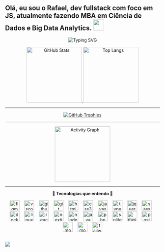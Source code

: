 ## Olá, eu sou o Rafael, dev fullstack com foco em JS, atualmente fazendo MBA em Ciência de Dados e Big Data Analytics. <img src="https://media.giphy.com/media/hvRJCLFzcasrR4ia7z/giphy.gif" width="35">

<p align="center">
  <img src="https://readme-typing-svg.herokuapp.com/?font=Fira+Code&color=00ADB5&size=30&center=true&vCenter=true&width=700&lines=Olá,+sou+Rafael+Prado!;Desenvolvedor+Fullstack+%3C%2F%3E;Apaixonado+por+Tecnologia;Sempre+aprendendo+novidades!+🚀" alt="Typing SVG">
</p>

<div align="center">
  <a href="https://github.com/rafael-p-s">
    <img height="180em" src="https://github-readme-stats.vercel.app/api?username=rafael-p-s&show_icons=true&theme=radical&count_private=true&include_all_commits=true" alt="GitHub Stats"/>
  </a>
  <a href="https://github.com/rafael-p-s">
    <img height="180em" src="https://github-readme-stats.vercel.app/api/top-langs/?username=rafael-p-s&layout=compact&theme=radical&langs_count=6&hide=jupyter%20notebook,tex,makefile,shell" alt="Top Langs"/>
  </a>
</div>

---

<div align="center">
  <a href="https://github.com/ryo-ma/github-profile-trophy">
    <img src="https://github-profile-trophy.vercel.app/?username=rafael-p-s&theme=onedark&row=2&column=4&margin-w=15&margin-h=15" alt="GitHub Trophies" />
  </a>
</div>

---

<div align="center">
  <a href="https://github.com/rafael-p-s">
    <img height="180em" src="https://github-readme-activity-graph.vercel.app/graph?username=rafael-p-s&theme=github&area=true&hide_border=true" alt="Activity Graph" />
  </a>
</div>

---

<div align="center">
  <p><b>🌟 Tecnologias que entendo 🌟</b></p>
  <img src="https://cdn.jsdelivr.net/gh/devicons/devicon/icons/figma/figma-original.svg" height="32" alt="figma logo" />
  <img width="8" />
  <img src="https://cdn.jsdelivr.net/gh/devicons/devicon/icons/vscode/vscode-original.svg" height="32" alt="vscode logo" />
  <img width="8" />
  <img src="https://www.vectorlogo.zone/logos/github/github-tile.svg" height="32" alt="github logo" />
  <img width="8" />
  <img src="https://cdn.jsdelivr.net/gh/devicons/devicon/icons/git/git-original.svg" height="32" alt="git logo" />
  <img width="8" />
  <img src="https://cdn.jsdelivr.net/gh/devicons/devicon/icons/html5/html5-original.svg" height="32" alt="html5 logo" />
  <img width="8" />
  <img src="https://cdn.jsdelivr.net/gh/devicons/devicon/icons/css3/css3-original.svg" height="32" alt="css3 logo" />
  <img width="8" />
  <img src="https://cdn.jsdelivr.net/gh/devicons/devicon/icons/javascript/javascript-original.svg" height="32" alt="javascript logo" />
  <img width="8" />
  <img src="https://cdn.jsdelivr.net/gh/devicons/devicon/icons/typescript/typescript-original.svg" height="32" alt="typescript logo" />
  <img width="8" />
  <img src="https://cdn.jsdelivr.net/gh/devicons/devicon/icons/jquery/jquery-original.svg" height="32" alt="jquery logo" />
  <img width="8" />
  <img src="https://cdn.jsdelivr.net/gh/devicons/devicon/icons/sass/sass-original.svg" height="32" alt="sass logo" />
  <img width="8" />
  <img src="https://cdn.jsdelivr.net/gh/devicons/devicon/icons/docker/docker-original.svg" height="32" alt="docker logo" />
  <img width="8" />
  <img src="https://cdn.jsdelivr.net/gh/devicons/devicon/icons/linux/linux-original.svg" height="32" alt="linux logo" />
  <img width="8" />
  <img src="https://cdn.jsdelivr.net/gh/devicons/devicon/icons/react/react-original.svg" height="32" alt="react logo" />
  <img width="8" />
  <img src="https://cdn.jsdelivr.net/gh/devicons/devicon/icons/nextjs/nextjs-original.svg" height="32" alt="nextjs logo" />
  <img width="8" />
  <img src="https://cdn.jsdelivr.net/gh/devicons/devicon/icons/nodejs/nodejs-original.svg" height="32" alt="nodejs logo" />
  <img width="8" />
  <img src="https://cdn.jsdelivr.net/gh/devicons/devicon/icons/java/java-original.svg" height="32" alt="java logo" />
  <img width="8" />
  <img src="https://cdn.jsdelivr.net/gh/devicons/devicon/icons/php/php-original.svg" height="32" alt="php logo" />
  <img width="8" />
  <img src="https://cdn.jsdelivr.net/gh/devicons/devicon/icons/sqlite/sqlite-original.svg" height="32" alt="sqlite logo" />
  <img width="8" />
  <img src="https://cdn.jsdelivr.net/gh/devicons/devicon/icons/mysql/mysql-original.svg" height="32" alt="mysql logo" />
  <img width="8" />
  <img src="https://cdn.jsdelivr.net/gh/devicons/devicon/icons/postgresql/postgresql-original.svg" height="32" alt="postgresql logo" />
  <img width="8" />
  <img src="https://cdn.jsdelivr.net/gh/devicons/devicon/icons/mongodb/mongodb-original.svg" height="32" alt="mongodb logo" />
  <img width="8" />
  <img src="https://cdn.jsdelivr.net/gh/devicons/devicon/icons/mongoose/mongoose-original.svg" height="32" alt="mongoose logo" />
  <img width="8" />
  <img src="https://www.vectorlogo.zone/logos/tailwindcss/tailwindcss-icon.svg" height="32" alt="tailwindcss logo" />
</div>


###

###

###
  
  ##
  
  <div>
  <a href="https://www.linkedin.com/in/rafael-prado-e-silva/" target="_blank"><img src="https://img.shields.io/badge/-LinkedIn-%230077B5?style=for-the-badge&logo=linkedin&logoColor=white" target="_blank"></a>
  </div>
          
